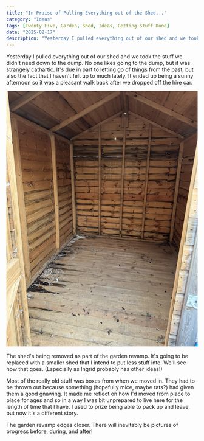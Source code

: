 ```yaml
---
title: "In Praise of Pulling Everything out of the Shed..."
category: "Ideas"
tags: [Twenty Five, Garden, Shed, Ideas, Getting Stuff Done]
date: "2025-02-17"
description: "Yesterday I pulled everything out of our shed and we took the stuff we didn't need down to the dump. No one likes going to the dump, but it was strangely cathartic."
---
```


Yesterday I pulled everything out of our shed and we took the stuff we didn't need down to the dump. No one likes going to the dump, but it was strangely cathartic. It's due in part to letting go of things from the past, but also the fact that I haven't felt up to much lately. It ended up being a sunny afternoon so it was a pleasant walk back after we dropped off the hire car.

<!--more-->

![A picture of a rather dilapidated empty shed](./images/empty_shed.jpeg)

The shed's being removed as part of the garden revamp. It's going to be replaced with a smaller shed that I intend to put less stuff into. We'll see how that goes. (Especially as Ingrid probably has other ideas!)

Most of the really old stuff was boxes from when we moved in. They had to be thrown out because something (hopefully mice, maybe rats?) had given them a good gnawing. It made me reflect on how I'd moved from place to place for ages and so in a way I was bit unprepared to live here for the length of time that I have. I used to prize being able to pack up and leave, but now it's a different story.

The garden revamp edges closer. There will inevitably be pictures of progress before, during, and after!

